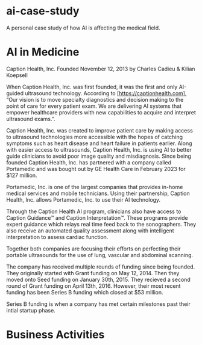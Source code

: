 # ai-case-study
A personal case study of how AI is affecting the medical field. 

# AI in Medicine

Caption Health, Inc.
Founded November 12, 2013 by Charles Cadieu & Kilian Koepsell 

When Caption Health, Inc. was first founded, it was the first and only AI-guided ultrasound technology. According to [https://captionhealth.com], “Our vision is to move specialty diagnostics and decision making to the point of care for every patient exam. We are delivering AI systems that empower healthcare providers with new capabilities to acquire and interpret ultrasound exams.”.

Caption Health, Inc. was created to improve patient care by making access to ultrasound technologies more accessible with the hopes of catching symptoms such as heart disease and heart failure in patients earlier. Along with easier access to ultrasounds, Caption Health, Inc. is using AI to better guide clinicians to avoid poor image quality and misdiagnosis. Since being founded Caption Health, Inc. has partnered with a company called Portamedic and was bought out by GE Health Care in February 2023 for $127 million. 

Portamedic, Inc. is one of the largest companies that provides in-home medical services and mobile technicians. Using their partnership, Caption Health, Inc. allows Portamedic, Inc. to use their AI technology. 

Through the Caption Health AI program, clinicians also have access to Caption Guidance™ and Caption Interpretation™. These programs provide expert guidance which relays real time feed back to the sonographers. They also receive an automated quality assessment along with intelligent interpretation to assess cardiac function. 

Together both companies are focusing their efforts on perfecting their portable ultrasounds for the use of lung, vascular and abdominal scanning. 

The company has received multiple rounds of funding since being founded. They originally started with Grant funding on May 12, 2014. Then they moved onto Seed funding on January 30th, 2015. They recieved a second round of Grant funding on April 13th, 2016. However, their most recent funding has been Series B funding which closed at $53 million. 

Series B funding is when a company has met certain milestones past their intial startup phase.

# Business Activities
